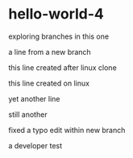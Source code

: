 # hello-world-4
exploring branches in this one

a line from a new branch

this line created after linux clone

this line created on linux

yet another line

still another

fixed a typo
edit within new branch

a developer test
